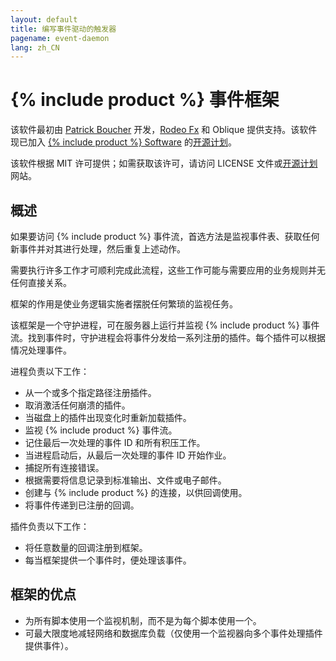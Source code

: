 ```yaml
---
layout: default
title: 编写事件驱动的触发器
pagename: event-daemon
lang: zh_CN
---
```


# {% include product %} 事件框架

该软件最初由 [Patrick Boucher](http://www.patrickboucher.com) 开发，[Rodeo Fx](http://rodeofx.com) 和 Oblique 提供支持。该软件现已加入 [{% include product %} Software](http://www.shotgunsoftware.com) 的[开源计划](https://github.com/shotgunsoftware)。

该软件根据 MIT 许可提供；如需获取该许可，请访问 LICENSE 文件或[开源计划](http://www.opensource.org/licenses/mit-license.php)网站。

## 概述

如果要访问 {% include product %} 事件流，首选方法是监视事件表、获取任何新事件并对其进行处理，然后重复上述动作。

需要执行许多工作才可顺利完成此流程，这些工作可能与需要应用的业务规则并无任何直接关系。

框架的作用是使业务逻辑实施者摆脱任何繁琐的监视任务。

该框架是一个守护进程，可在服务器上运行并监视 {% include product %} 事件流。找到事件时，守护进程会将事件分发给一系列注册的插件。每个插件可以根据情况处理事件。

进程负责以下工作：

- 从一个或多个指定路径注册插件。
- 取消激活任何崩溃的插件。
- 当磁盘上的插件出现变化时重新加载插件。
- 监视 {% include product %} 事件流。
- 记住最后一次处理的事件 ID 和所有积压工作。
- 当进程启动后，从最后一次处理的事件 ID 开始作业。
- 捕捉所有连接错误。
- 根据需要将信息记录到标准输出、文件或电子邮件。
- 创建与 {% include product %} 的连接，以供回调使用。
- 将事件传递到已注册的回调。

插件负责以下工作：

- 将任意数量的回调注册到框架。
- 每当框架提供一个事件时，便处理该事件。

## 框架的优点

- 为所有脚本使用一个监视机制，而不是为每个脚本使用一个。
- 可最大限度地减轻网络和数据库负载（仅使用一个监视器向多个事件处理插件提供事件）。
